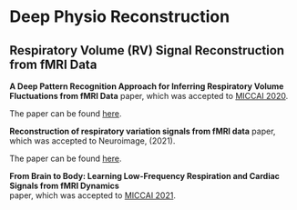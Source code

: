 # Deep Physio Reconstruction

## Respiratory Volume (RV) Signal Reconstruction from fMRI Data

**A Deep Pattern Recognition Approach for Inferring
Respiratory Volume Fluctuations from fMRI Data** 
paper, which was accepted to [MICCAI 2020](https://www.miccai2020.org/en/).

The paper can be found [here](https://link.springer.com/chapter/10.1007/978-3-030-59728-3_42).

**Reconstruction of respiratory variation signals from fMRI data** 
paper, which was accepted to Neuroimage, (2021). 

The paper can be found [here](https://doi.org/10.1016/j.neuroimage.2020.117459).

**From Brain to Body: Learning Low-Frequency Respiration and Cardiac Signals from fMRI Dynamics**  
paper, which was accepted to [MICCAI 2021](https://www.miccai2021.org/en/). 
